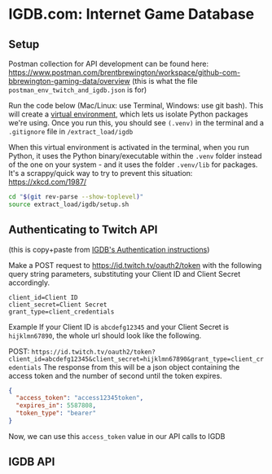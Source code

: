 # IGDB.com: Internet Game Database

## Setup

Postman collection for API development can be found here: https://www.postman.com/brentbrewington/workspace/github-com-bbrewington-gaming-data/overview
(this is what the file `postman_env_twitch_and_igdb.json` is for)

Run the code below (Mac/Linux: use Terminal, Windows: use git bash).  This will create a [virtual environment](https://docs.python.org/3/library/venv.html), which lets us isolate Python packages we're using.  Once you run this, you should see `(.venv)` in the terminal and a `.gitignore` file in `/extract_load/igdb`

When this virtual environment is activated in the terminal, when you run Python, it uses the Python binary/executable within the `.venv` folder instead of the one on your system - and it uses the folder `.venv/lib` for packages.  It's a scrappy/quick way to try to prevent this situation: https://xkcd.com/1987/

```bash
cd "$(git rev-parse --show-toplevel)"
source extract_load/igdb/setup.sh
```

## Authenticating to Twitch API

(this is copy+paste from [IGDB's Authentication instructions](https://api-docs.igdb.com/#authentication))

Make a POST request to https://id.twitch.tv/oauth2/token with the following query string parameters, substituting your Client ID and Client Secret accordingly.

```text
client_id=Client ID
client_secret=Client Secret
grant_type=client_credentials
```

Example
If your Client ID is `abcdefg12345` and your Client Secret is `hijklmn67890`, the whole url should look like the following.

POST: `https://id.twitch.tv/oauth2/token?client_id=abcdefg12345&client_secret=hijklmn67890&grant_type=client_credentials`
The response from this will be a json object containing the access token and the number of second until the token expires.


```json
{
  "access_token": "access12345token",
  "expires_in": 5587808,
  "token_type": "bearer"
}
```

Now, we can use this `access_token` value in our API calls to IGDB

## IGDB API


